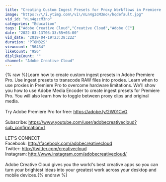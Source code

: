 ```yaml
---
title: "Creating Custom Ingest Presets for Proxy Workflows in Premiere Pro | Adobe Creative Cloud"
image: "https:\/\/i.ytimg.com\/vi\/nLn4gzcM3no\/hqdefault.jpg"
vid_id: "nLn4gzcM3no"
categories: "Education"
tags: ["Adobe Creative Cloud","Creative Cloud","Adobe CC"]
date: "2022-03-13T03:33:55+03:00"
vid_date: "2019-04-19T23:38:22Z"
duration: "PT8M32S"
viewcount: "56434"
likeCount: "956"
dislikeCount: ""
channel: "Adobe Creative Cloud"
---
```

{% raw %}Learn how to create custom ingest presets in Adobe Premiere Pro. Use ingest presets to transcode RAW files into proxies. Learn when to use proxies in Premiere Pro to overcome hardware limitations. We'll show you how to use Adobe Media Encoder to create ingest presets for Premiere Pro. You will also learn how to toggle between proxy clips and original media.<br /><br />Try Adobe Premiere Pro for free: <a rel="nofollow" target="blank" href="https://adobe.ly/2W01CvG">https://adobe.ly/2W01CvG</a><br /><br />Subscribe: <a rel="nofollow" target="blank" href="https://www.youtube.com/user/adobecreativecloud?sub_confirmation=1">https://www.youtube.com/user/adobecreativecloud?sub_confirmation=1</a> <br /><br />LET’S CONNECT<br />Facebook: <a rel="nofollow" target="blank" href="http://facebook.com/adobecreativecloud">http://facebook.com/adobecreativecloud</a> <br />Twitter: <a rel="nofollow" target="blank" href="http://twitter.com/creativecloud">http://twitter.com/creativecloud</a> <br />Instagram: <a rel="nofollow" target="blank" href="http://www.instagram.com/adobecreativecloud/">http://www.instagram.com/adobecreativecloud/</a><br /><br />Adobe Creative Cloud gives you the world's best creative apps so you can turn your brightest ideas into your greatest work across your desktop and mobile devices.{% endraw %}
